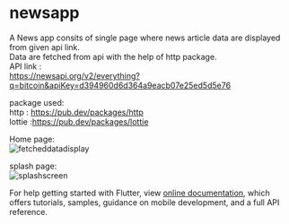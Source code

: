 # newsapp

A News app consits of single page where news article data are displayed from given api link.<br/>
Data are fetched from api with the help of http package.<br/>
API link :<br/>
https://newsapi.org/v2/everything?q=bitcoin&apiKey=d394960d6d364a9eacb07e25ed5d5e76 <br/>

package used:<br/>
http : https://pub.dev/packages/http <br/>
lottie :https://pub.dev/packages/lottie <br/>

Home page:<br/>
![fetcheddatadisplay](https://user-images.githubusercontent.com/35887583/164889647-f0c86692-1f76-4a84-9e04-8139b2b5809a.png)<br/>

splash page:<br/>
![splashscreen](https://user-images.githubusercontent.com/35887583/164889664-86155502-2cf5-4b6b-a047-dca9681986ef.png)
<br/>







For help getting started with Flutter, view
[online documentation](https://flutter.dev/docs), which offers tutorials,
samples, guidance on mobile development, and a full API reference.
